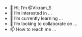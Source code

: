 - 👋 Hi, I’m @Vikram_S
- 👀 I’m interested in ...
- 🌱 I’m currently learning ...
- 💞️ I’m looking to collaborate on ...
- 📫 How to reach me ...

<!---
Juzt-Vikram/Juzt-Vikram is a ✨ special ✨ repository because its `README.md` (this file) appears on your GitHub profile.
You can click the Preview link to take a look at your changes.
--->
